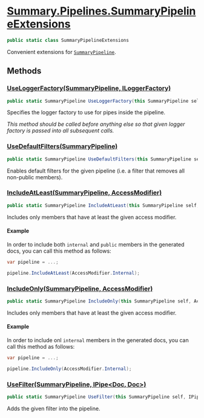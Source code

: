 # [Summary.Pipelines.SummaryPipelineExtensions](../src/Core/Pipelines/SummaryPipelineExtensions.cs#L9)
```cs
public static class SummaryPipelineExtensions
```

Convenient extensions for [`SummaryPipeline`](./SummaryPipeline.md).

## Methods
### [UseLoggerFactory(SummaryPipeline, ILoggerFactory)](../src/Core/Pipelines/SummaryPipelineExtensions.cs#L18)
```cs
public static SummaryPipeline UseLoggerFactory(this SummaryPipeline self, ILoggerFactory factory)
```

Specifies the logger factory to use for pipes inside the pipeline.

_This method should be called _before_ anything else so that_
_given logger factory is passed into all subsequent calls._

### [UseDefaultFilters(SummaryPipeline)](../src/Core/Pipelines/SummaryPipelineExtensions.cs#L24)
```cs
public static SummaryPipeline UseDefaultFilters(this SummaryPipeline self)
```

Enables default filters for the given pipeline (i.e. a filter that removes all non-public members).

### [IncludeAtLeast(SummaryPipeline, AccessModifier)](../src/Core/Pipelines/SummaryPipelineExtensions.cs#L39)
```cs
public static SummaryPipeline IncludeAtLeast(this SummaryPipeline self, AccessModifier access)
```

Includes only members that have at least the given access modifier.

#### Example
In order to include both `internal` and `public` members in the generated docs,
you can call this method as follows:
```cs
var pipeline = ...;

pipeline.IncludeAtLeast(AccessModifier.Internal);
```

### [IncludeOnly(SummaryPipeline, AccessModifier)](../src/Core/Pipelines/SummaryPipelineExtensions.cs#L54)
```cs
public static SummaryPipeline IncludeOnly(this SummaryPipeline self, AccessModifier access)
```

Includes only members that have at least the given access modifier.

#### Example
In order to include onl `internal` members in the generated docs,
you can call this method as follows:
```cs
var pipeline = ...;

pipeline.IncludeOnly(AccessModifier.Internal);
```

### [UseFilter(SummaryPipeline, IPipe<Doc, Doc>)](../src/Core/Pipelines/SummaryPipelineExtensions.cs#L61)
```cs
public static SummaryPipeline UseFilter(this SummaryPipeline self, IPipe<Doc, Doc> filter)
```

Adds the given filter into the pipeline.

